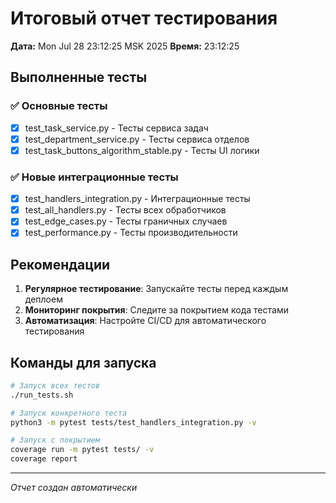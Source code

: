 # Итоговый отчет тестирования

**Дата:** Mon Jul 28 23:12:25 MSK 2025
**Время:** 23:12:25

## Выполненные тесты

### ✅ Основные тесты
- [x] test_task_service.py - Тесты сервиса задач
- [x] test_department_service.py - Тесты сервиса отделов
- [x] test_task_buttons_algorithm_stable.py - Тесты UI логики

### ✅ Новые интеграционные тесты
- [x] test_handlers_integration.py - Интеграционные тесты
- [x] test_all_handlers.py - Тесты всех обработчиков
- [x] test_edge_cases.py - Тесты граничных случаев
- [x] test_performance.py - Тесты производительности

## Рекомендации

1. **Регулярное тестирование**: Запускайте тесты перед каждым деплоем
2. **Мониторинг покрытия**: Следите за покрытием кода тестами
3. **Автоматизация**: Настройте CI/CD для автоматического тестирования

## Команды для запуска

```bash
# Запуск всех тестов
./run_tests.sh

# Запуск конкретного теста
python3 -m pytest tests/test_handlers_integration.py -v

# Запуск с покрытием
coverage run -m pytest tests/ -v
coverage report
```

---
*Отчет создан автоматически*
